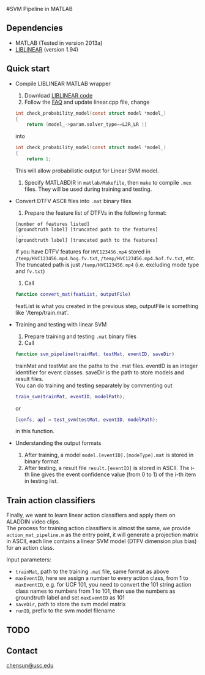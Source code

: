 #SVM Pipeline in MATLAB

## Dependencies
- MATLAB (Tested in version 2013a)
- [LIBLINEAR](http://www.csie.ntu.edu.tw/~cjlin/liblinear/) (version 1.94)

## Quick start
- Compile LIBLINEAR MATLAB wrapper
    1. Download [LIBLINEAR code](http://www.csie.ntu.edu.tw/~cjlin/cgi-bin/liblinear.cgi?+http://www.csie.ntu.edu.tw/~cjlin/liblinear+tar.gz)
    1. Follow the [FAQ](http://www.csie.ntu.edu.tw/~cjlin/liblinear/FAQ.html) and update linear.cpp file, change
    ```C
    int check_probability_model(const struct model *model_)
    {
        return (model_->param.solver_type==L2R_LR ||
    ```
    into
    ```C
    int check_probability_model(const struct model *model_)
    {
        return 1;
    ```
    This will allow probabilistic output for Linear SVM model.
    1. Specify MATLABDIR in `matlab/Makefile`, then `make` to compile `.mex` files. They will be used during training and testing.

- Convert DTFV ASCII files into `.mat` binary files
    1. Prepare the feature list of DTFVs in the following format:
    ```
    [number of features listed]
    [groundtruth label] [truncated path to the features]
    ...
    [groundtruth label] [truncated path to the features]
    ```
    If you have DTFV features for `HVC123456.mp4` stored in `/temp/HVC123456.mp4.hog.fv.txt`, `/temp/HVC123456.mp4.hof.fv.txt`, etc. The truncated path is just `/temp/HVC123456.mp4` (i.e. excluding mode type and `fv.txt`)
    1. Call 
    ```MATLAB
    function convert_mat(featList, outputFile)
    ```
    featList is what you created in the previous step, outputFile is something like '/temp/train.mat'.

- Training and testing with linear SVM
    1. Prepare training and testing `.mat` binary files
    1. Call
    ```MATLAB
    function svm_pipeline(trainMat, testMat, eventID, saveDir)
    ```
    trainMat and testMat are the paths to the .mat files. eventID is an integer identifier for event classes. saveDir is the path to store models and result files.  
    You can do training and testing separately by commenting out 
    ```MATLAB
    train_svm(trainMat, eventID, modelPath);
    ```
    or 
    ```MATLAB
    [confs, ap] = test_svm(testMat, eventID, modelPath);
    ```
    in this function.

- Understanding the output formats
    1. After training, a model `model.[eventID].[modeType].mat` is stored in binary format
    1. After testing, a result file `result.[eventID]` is stored in ASCII. The i-th line gives the event confidence value (from 0 to 1) of the i-th item in testing list.

## Train action classifiers

Finally, we want to learn linear action classifiers and apply them on ALADDIN video clips.  
The process for training action classifiers is almost the same, we provide `action_mat_pipeline.m` as the entry point, it will generate a projection matrix in ASCII, each line contains a linear SVM model (DTFV dimension plus bias) for an action class.  

Input parameters:
- `trainMat`, path to the training `.mat` file, same format as above
- `maxEventID`, here we assign a number to every action class, from 1 to `maxEventID`, e.g. for UCF 101, you need to convert the 101 string action class names to numbers from 1 to 101, then use the numbers as groundtruth label and set `maxEventID` as 101
- `saveDir`, path to store the svm model matrix
- `runID`, prefix to the svm model filename

## TODO

## Contact
chensun@usc.edu
